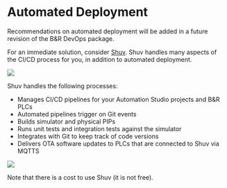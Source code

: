 # Automated Deployment

Recommendations on automated deployment will be added in a future revision of the B&R DevOps package.

For an immediate solution, consider [Shuv](https://loupe.team/story/introducing-shuv/)\. Shuv handles many aspects of the CI/CD process for you, in addition to automated deployment.

![](img%5CAutomation%20and%20Build%20Server49.png)

Shuv handles the following processes: 

* Manages CI/CD pipelines for your Automation Studio projects and B&R PLCs
* Automated pipelines trigger on Git events
* Builds simulator and physical PIPs
* Runs unit tests and integration tests against the simulator
* Integrates with Git to keep track of code versions
* Delivers OTA software updates to PLCs that are connected to Shuv via MQTTS

![](img%5CAutomation%20and%20Build%20Server55.png)

Note that there is a cost to use Shuv (it is not free). 


